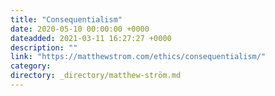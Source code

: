 ```yaml
---
title: "Consequentialism"
date: 2020-05-10 00:00:00 +0000
dateadded: 2021-03-11 16:27:27 +0000
description: ""
link: "https://matthewstrom.com/ethics/consequentialism/"
category:
directory: _directory/matthew-ström.md
---
```

